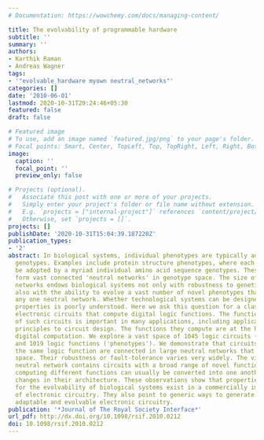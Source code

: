 ```yaml
---
# Documentation: https://wowchemy.com/docs/managing-content/

title: The evolvability of programmable hardware
subtitle: ''
summary: ''
authors:
- Karthik Raman
- Andreas Wagner
tags:
- '"evolvable_hardware myown neutral_networks"'
categories: []
date: '2010-06-01'
lastmod: 2020-10-31T20:24:46+05:30
featured: false
draft: false

# Featured image
# To use, add an image named `featured.jpg/png` to your page's folder.
# Focal points: Smart, Center, TopLeft, Top, TopRight, Left, Right, BottomLeft, Bottom, BottomRight.
image:
  caption: ''
  focal_point: ''
  preview_only: false

# Projects (optional).
#   Associate this post with one or more of your projects.
#   Simply enter your project's folder or file name without extension.
#   E.g. `projects = ["internal-project"]` references `content/project/deep-learning/index.md`.
#   Otherwise, set `projects = []`.
projects: []
publishDate: '2020-10-31T15:04:39.187220Z'
publication_types:
- '2'
abstract: In biological systems, individual phenotypes are typically adopted by multiple
  genotypes. Examples include protein structure phenotypes, where each structure can
  be adopted by a myriad individual amino acid sequence genotypes. These genotypes
  form vast connected 'neutral networks' in genotype space. The size of such neutral
  networks endows biological systems not only with robustness to genetic change, but
  also with the ability to evolve a vast number of novel phenotypes that occur near
  any one neutral network. Whether technological systems can be designed to have similar
  properties is poorly understood. Here we ask this question for a class of programmable
  electronic circuits that compute digital logic functions. The functional flexibility
  of such circuits is important in many applications, including applications of evolutionary
  principles to circuit design. The functions they compute are at the heart of all
  digital computation. We explore a vast space of 1045 logic circuits ('genotypes')
  and 1019 logic functions ('phenotypes'). We demonstrate that circuits that compute
  the same logic function are connected in large neutral networks that span circuit
  space. Their robustness or fault-tolerance varies very widely. The vicinity of each
  neutral network contains circuits with a broad range of novel functions. Two circuits
  computing different functions can usually be converted into one another via few
  changes in their architecture. These observations show that properties important
  for the evolvability of biological systems exist in a commercially important class
  of electronic circuitry. They also point to generic ways to generate fault-tolerant,
  adaptable and evolvable electronic circuitry.
publication: '*Journal of The Royal Society Interface*'
url_pdf: http://dx.doi.org/10.1098/rsif.2010.0212
doi: 10.1098/rsif.2010.0212
---
```

